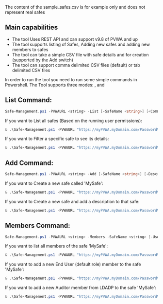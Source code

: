 The content of the sample_safes.csv is for example only and does not represent real safes

Main capabilities
-----------------
- The tool Uses REST API and can support v9.8 of PVWA and up
- The tool supports listing of Safes, Adding new safes and adding new members to safes
- The tool can take a simple CSV file with safe details and for creation (supported by the Add switch)
- The tool can support comma delimited CSV files (default) or tab delimited CSV files

In order to run the tool you need to run some simple commands in Powershell.
The Tool supports three modes: <List>, <Add> and <Members>


List Command:
---------------
```powershell
Safe-Management.ps1 -PVWAURL <string> -List [-SafeName <string>] [<CommonParameters>]
```

If you want to List all safes (Based on the running user permissions):
```powershell
& .\Safe-Management.ps1 -PVWAURL "https://myPVWA.myDomain.com/PasswordVault" -List
```

If you want to Filter a specific safe to see its details:
```powershell
& .\Safe-Management.ps1 -PVWAURL "https://myPVWA.myDomain.com/PasswordVault" -List -SafeName "MySafe"
```


Add Command:
---------------
```powershell
Safe-Management.ps1 -PVWAURL <string> -Add [-SafeName <string>] [-Description <string>] [-FilePath <string>] [<CommonParameters>]
```

If you want to Create a new safe called 'MySafe':
```powershell
& .\Safe-Management.ps1 -PVWAURL "https://myPVWA.myDomain.com/PasswordVault"  -Add -SafeName "MySafe"
```

If you want to Create a new safe and add a description to that safe:
```powershell
& .\Safe-Management.ps1 -PVWAURL "https://myPVWA.myDomain.com/PasswordVault"  -Add -SafeName "MySafe" -Description "This is My Safe that I Created using REST API"
```

Members Command:
---------------
```powershell
Safe-Management.ps1 -PVWAURL <string> -Members -SafeName <string> [-UserName <string>] [-MemberRole <"Admin", "Auditor", "EndUser", "Owner">] [-UserLocation <string>] [<CommonParameters>]
```

If you want to list all members of the safe 'MySafe':
```powershell
& .\Safe-Management.ps1 -PVWAURL "https://myPVWA.myDomain.com/PasswordVault"  -Members -SafeName "MySafe"
```

If you want to add a new End User (default role) member to the safe 'MySafe':
```powershell
& .\Safe-Management.ps1 -PVWAURL "https://myPVWA.myDomain.com/PasswordVault"  -Members -SafeName "MySafe" -UserName "MyUser" -MemberRole "EndUser"
```

If you want to add a new Auditor member from LDADP to the safe 'MySafe':
```powershell
& .\Safe-Management.ps1 -PVWAURL "https://myPVWA.myDomain.com/PasswordVault"  -Members -SafeName "MySafe" -UserName "MyAuditUser" -MemberRole "Auditor" -UserLocation "MyLDAPDomain.com"
```